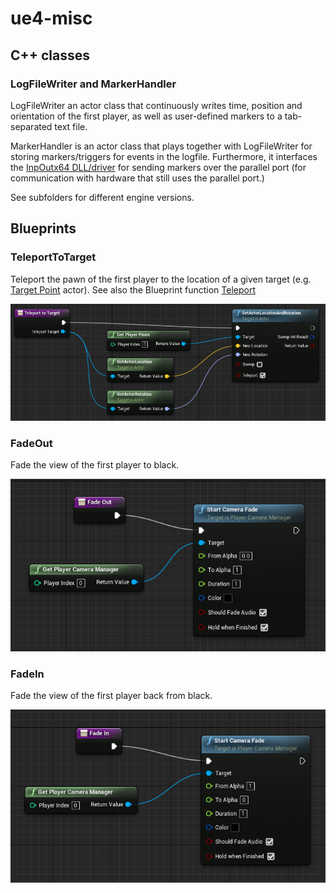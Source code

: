 # ue4-misc

## C++ classes

### LogFileWriter and MarkerHandler

LogFileWriter an actor class that continuously writes time, position and orientation of the first player, as well as user-defined markers to a tab-separated text file.

MarkerHandler is an actor class that plays together with LogFileWriter for storing markers/triggers for events in the logfile. Furthermore, it interfaces the [InpOutx64 DLL/driver](http://www.highrez.co.uk/downloads/inpout32/) for sending markers over the parallel port (for communication with hardware that still uses the parallel port.)

See subfolders for different engine versions.

## Blueprints

### TeleportToTarget

Teleport the pawn of the first player to the location of a given target (e.g. [Target Point](https://docs.unrealengine.com/latest/INT/Engine/Actors/TargetPoint/) actor). See also the Blueprint function [Teleport](https://api.unrealengine.com/INT/BlueprintAPI/Utilities/Transformation/Teleport/)

![TeleportToTarget](Blueprints/teleport_to_target.png)

### FadeOut

Fade the view of the first player to black.

![FadeOut](Blueprints/fade_out.png)

### FadeIn

Fade the view of the first player back from black.

![FadeIn](Blueprints/fade_in.png)
